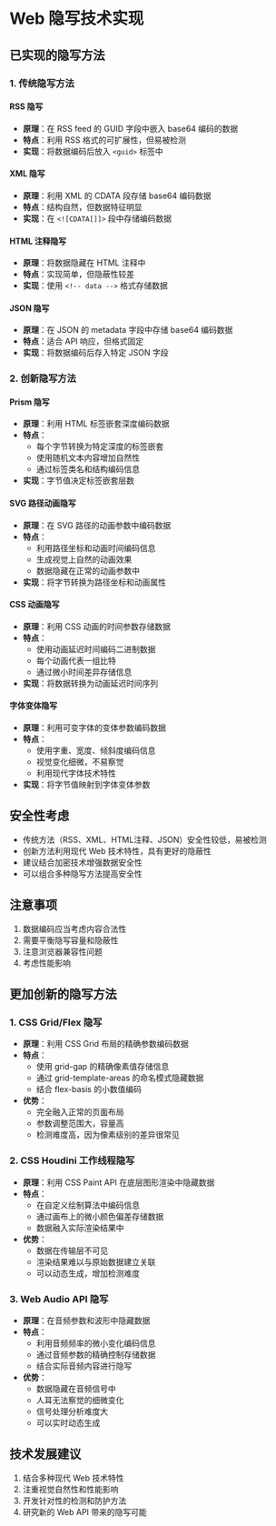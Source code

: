 # Web 隐写技术实现

## 已实现的隐写方法

### 1. 传统隐写方法

#### RSS 隐写
- **原理**：在 RSS feed 的 GUID 字段中嵌入 base64 编码的数据
- **特点**：利用 RSS 格式的可扩展性，但易被检测
- **实现**：将数据编码后放入 `<guid>` 标签中

#### XML 隐写
- **原理**：利用 XML 的 CDATA 段存储 base64 编码数据
- **特点**：结构自然，但数据特征明显
- **实现**：在 `<![CDATA[]]>` 段中存储编码数据

#### HTML 注释隐写
- **原理**：将数据隐藏在 HTML 注释中
- **特点**：实现简单，但隐蔽性较差
- **实现**：使用 `<!-- data -->` 格式存储数据

#### JSON 隐写
- **原理**：在 JSON 的 metadata 字段中存储 base64 编码数据
- **特点**：适合 API 响应，但格式固定
- **实现**：将数据编码后存入特定 JSON 字段

### 2. 创新隐写方法

#### Prism 隐写
- **原理**：利用 HTML 标签嵌套深度编码数据
- **特点**：
  - 每个字节转换为特定深度的标签嵌套
  - 使用随机文本内容增加自然性
  - 通过标签类名和结构编码信息
- **实现**：字节值决定标签嵌套层数

#### SVG 路径动画隐写
- **原理**：在 SVG 路径的动画参数中编码数据
- **特点**：
  - 利用路径坐标和动画时间编码信息
  - 生成视觉上自然的动画效果
  - 数据隐藏在正常的动画参数中
- **实现**：将字节转换为路径坐标和动画属性

#### CSS 动画隐写
- **原理**：利用 CSS 动画的时间参数存储数据
- **特点**：
  - 使用动画延迟时间编码二进制数据
  - 每个动画代表一组比特
  - 通过微小时间差异存储信息
- **实现**：将数据转换为动画延迟时间序列

#### 字体变体隐写
- **原理**：利用可变字体的变体参数编码数据
- **特点**：
  - 使用字重、宽度、倾斜度编码信息
  - 视觉变化细微，不易察觉
  - 利用现代字体技术特性
- **实现**：将字节值映射到字体变体参数

## 安全性考虑
- 传统方法（RSS、XML、HTML注释、JSON）安全性较低，易被检测
- 创新方法利用现代 Web 技术特性，具有更好的隐蔽性
- 建议结合加密技术增强数据安全性
- 可以组合多种隐写方法提高安全性

## 注意事项
1. 数据编码应当考虑内容合法性
2. 需要平衡隐写容量和隐蔽性
3. 注意浏览器兼容性问题
4. 考虑性能影响

## 更加创新的隐写方法

### 1. CSS Grid/Flex 隐写
- **原理**：利用 CSS Grid 布局的精确参数编码数据
- **特点**：
  - 使用 grid-gap 的精确像素值存储信息
  - 通过 grid-template-areas 的命名模式隐藏数据
  - 结合 flex-basis 的小数值编码
- **优势**：
  - 完全融入正常的页面布局
  - 参数调整范围大，容量高
  - 检测难度高，因为像素级别的差异很常见

### 2. CSS Houdini 工作线程隐写
- **原理**：利用 CSS Paint API 在底层图形渲染中隐藏数据
- **特点**：
  - 在自定义绘制算法中编码信息
  - 通过画布上的微小颜色偏差存储数据
  - 数据融入实际渲染结果中
- **优势**：
  - 数据在传输层不可见
  - 渲染结果难以与原始数据建立关联
  - 可以动态生成，增加检测难度

### 3. Web Audio API 隐写
- **原理**：在音频参数和波形中隐藏数据
- **特点**：
  - 利用音频频率的微小变化编码信息
  - 通过音频参数的精确控制存储数据
  - 结合实际音频内容进行隐写
- **优势**：
  - 数据隐藏在音频信号中
  - 人耳无法察觉的细微变化
  - 信号处理分析难度大
  - 可以实时动态生成

## 技术发展建议
1. 结合多种现代 Web 技术特性
2. 注重视觉自然性和性能影响
3. 开发针对性的检测和防护方法
4. 研究新的 Web API 带来的隐写可能